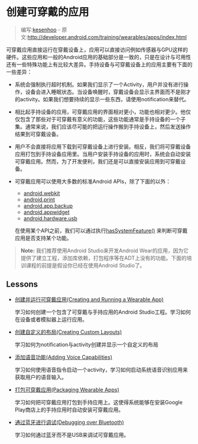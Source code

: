 # 创建可穿戴的应用

> 编写:[kesenhoo](https://github.com/kesenhoo) - 原文:<http://developer.android.com/training/wearables/apps/index.html>

可穿戴应用直接运行在穿戴设备上，应用可以直接访问例如传感器与GPU这样的硬件。这些应用和一般的Android应用的基础部分是一致的，只是在设计与可用性还有一些特殊功能上有比较大差异。手持设备与可穿戴设备上的应用主要有下面的一些差异：

* 系统会强制执行超时机制。如果我们显示了一个Activity，用户并没有进行操作，设备会进入睡眠状态。当设备唤醒时，穿戴设备会显示主界面而不是刚才的activity。如果我们想要持续的显示一些东西，请使用notification来替代。
* 相比起手持设备的应用，可穿戴应用的界面相对更小，功能也相对更少。他仅仅包含了那些对于可穿戴有意义的功能，这些功能通常是手持设备的一个子集。通常来说，我们应该尽可能的把运行操作搬到手持设备上，然后发送操作结果到可穿戴设备。
* 用户不会直接将应用下载到可穿戴设备上进行安装。相反，我们将可穿戴设备应用打包到手持设备应用里。当用户安装手持设备的应用时，系统会自动安装可穿戴应用。然而，为了开发便利，我们还是可以直接安装应用到可穿戴设备。
* 可穿戴应用可以使用大多数的标准Android APIs，除了下面的以外：
    * [android.webkit](http://developer.android.com/reference/android/webkit/package-summary.html)
    * [android.print](http://developer.android.com/reference/android/print/package-summary.html)
    * [android.app.backup](http://developer.android.com/reference/android/app/backup/package-summary.html)
    * [android.appwidget](http://developer.android.com/reference/android/appwidget/package-summary.html)
    * [android.hardware.usb](http://developer.android.com/reference/android/hardware/usb/package-summary.html)

  在使用某个API之前，我们可以通过执行[hasSystemFeature()](http://developer.android.com/reference/android/content/pm/PackageManager.html#hasSystemFeature(java.lang.String)) 来判断可穿戴应用是否支持某个功能。

> **Note:** 我们推荐使用Android Studio来开发Android Wear的应用，因为它提供了建立工程，添加库依赖，打包程序等在ADT上没有的功能。下面的培训课程的前提是假设你已经在使用Android Studio了。

## Lessons
* [创建并运行可穿戴应用(Creating and Running a Wearable App)](creating.html)

  学习如何创建一个包含了可穿戴与手持应用的Android Studio工程。学习如何在设备或者模拟器上运行应用。


* [创建自定义的布局(Creating Custom Layouts)](layouts.html)

  学习如何为notification与activity创建并显示一个自定义的布局


* [添加语音功能(Adding Voice Capabilities)](voice.html)

  学习如何使用语音指令启动一个activity，学习如何启动系统语音识别应用来获取用户的语音输入。


* [打包可穿戴应用(Packaging Wearable Apps)](packaging.html)

  学习如何把可穿戴应用打包到手持应用上。这使得系统能够在安装Google Play商店上的手持应用时自动安装可穿戴应用。


* [通过蓝牙进行调试(Debugging over Bluetooth)](bt-debugging.html)

  学习如何通过蓝牙而不是USB来调试可穿戴应用。

